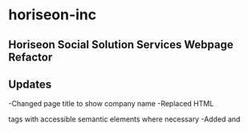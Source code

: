 # horiseon-inc

## Horiseon Social Solution Services Webpage Refactor

## Updates

-Changed page title to show company name
-Replaced HTML <div> tags with accessible semantic elements where necessary
-Added <alt> and <title> to images 
-Fixed link ID so navigation works correctly
-Gave CSS classes more specific selectors and generalized repeating code
  
  ##Screenshot
  
  ##Deployed Site
  
